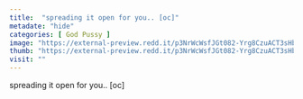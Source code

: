 ```yaml
---
title:  "spreading it open for you.. [oc]"
metadate: "hide"
categories: [ God Pussy ]
image: "https://external-preview.redd.it/p3NrWcWsfJGt082-Yrg8CzuACT3sHbTVQ6SRKghyyy0.jpg?auto=webp&s=aa69ed2e1d5c1dc3defec5b0f14bc2e6cf91b810"
thumb: "https://external-preview.redd.it/p3NrWcWsfJGt082-Yrg8CzuACT3sHbTVQ6SRKghyyy0.jpg?width=1080&crop=smart&auto=webp&s=b12ea83c967219f3df0d9d4a7d3cdffd170eb7e5"
visit: ""
---
```

spreading it open for you.. [oc]
